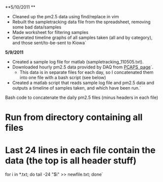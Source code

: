  **5/10/2011 **

* Cleaned up the pm2.5 data using find/replace in vim
* Rebuilt the sampletracking data file from the spreadsheet, removing some bad data/samples
* Made worksheet for filtering samples
* Generated timeline graphs of all samples taken (all and by category), and those sent/to-be-sent to Kiowa`

 **5/9/2011**

* Created a sample log file for matlab (sampletracking_110505.txt).
* Downloaded hourly pm2.5 data provided by DAQ from [PCAPS`
`page](http://pcaps.utah.edu)`.
  * This data is in separate files for each day, so I concatenated them into one file with a bash script (see below)
* Created a matlab script that reads sample log file and pm2.5 data and outputs a timeline of samples taken, and which have been run.`

Bash code to concatenate the daily pm2.5 files (minus headers in each
file)

# Run from directory containing all files
# Last 24 lines in each file contain the data (the top is all header stuff)
for i in *.txt; do tail -24 "$i" >> newfile.txt; done`
